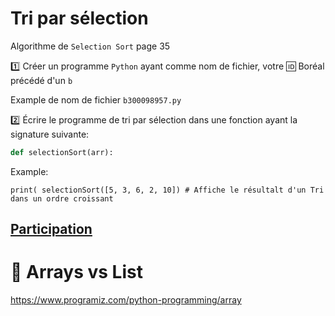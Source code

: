 # Tri par sélection

Algorithme de `Selection Sort` page 35

:one: Créer un programme `Python` ayant comme nom de fichier, votre :id: Boréal précédé d'un `b`

Example de nom de fichier `b300098957.py`

:two: Écrire le programme de tri par sélection dans une fonction ayant la signature suivante:

```python
def selectionSort(arr):
```

Example: 

```
print( selectionSort([5, 3, 6, 2, 10]) # Affiche le résultalt d'un Tri dans un ordre croissant
```

## [Participation](.scripts/Participation.md)


# :tada: Arrays vs List

https://www.programiz.com/python-programming/array

